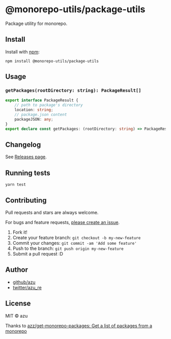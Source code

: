 # @monorepo-utils/package-utils

Package utility for monorepo.

## Install

Install with [npm](https://www.npmjs.com/):

    npm install @monorepo-utils/package-utils

## Usage

### `getPackages(rootDirectory: string): PackageResult[]`

```ts
export interface PackageResult {
    // path to package's directory
    location: string;
    // package.json content
    packageJSON: any;
}
export declare const getPackages: (rootDirectory: string) => PackageResult[];
```

## Changelog

See [Releases page](https://github.com/azu/monorepo-utils/releases).

## Running tests

    yarn test

## Contributing

Pull requests and stars are always welcome.

For bugs and feature requests, [please create an issue](https://github.com/azu/monorepo-utils/issues).

1. Fork it!
2. Create your feature branch: `git checkout -b my-new-feature`
3. Commit your changes: `git commit -am 'Add some feature'`
4. Push to the branch: `git push origin my-new-feature`
5. Submit a pull request :D

## Author

- [github/azu](https://github.com/azu)
- [twitter/azu_re](https://twitter.com/azu_re)

## License

MIT © azu

Thanks to [azz/get-monorepo-packages: Get a list of packages from a monorepo](https://github.com/azz/get-monorepo-packages)
